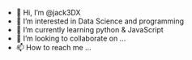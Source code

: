 - 👋 Hi, I’m @jack3DX
- 👀 I’m interested in Data Science and programming
- 🌱 I’m currently learning python & JavaScript
- 💞️ I’m looking to collaborate on ...
- 📫 How to reach me ...

<!---
jack3DX/jack3DX is a ✨ special ✨ repository because its `README.md` (this file) appears on your GitHub profile.
You can click the Preview link to take a look at your changes.
--->
